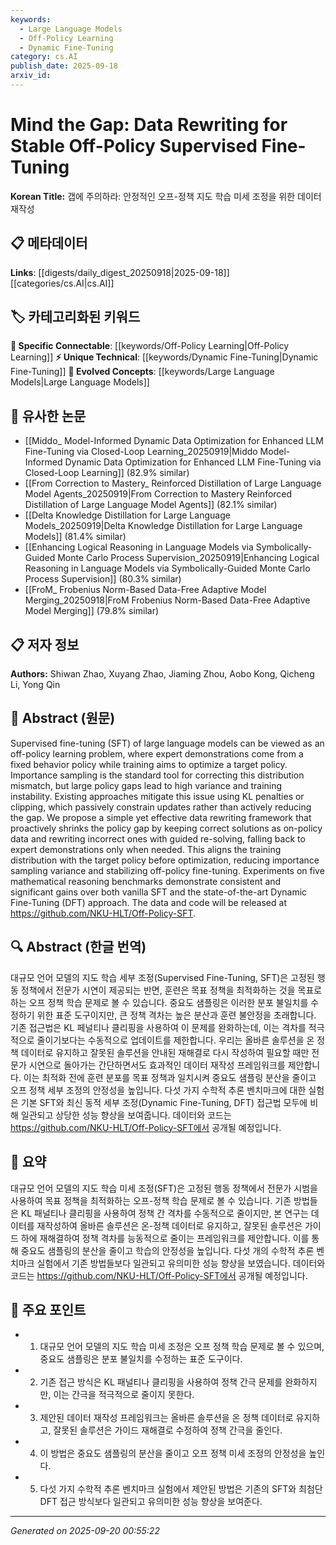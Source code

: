 ```yaml
---
keywords:
  - Large Language Models
  - Off-Policy Learning
  - Dynamic Fine-Tuning
category: cs.AI
publish_date: 2025-09-18
arxiv_id:
---
```


<!-- KEYWORD_LINKING_METADATA:
{
  "processed_timestamp": "2025-09-22 22:19:32.318238",
  "vocabulary_version": "1.0",
  "selected_keywords": [
    "Large Language Models",
    "Off-Policy Learning",
    "Dynamic Fine-Tuning"
  ],
  "rejected_keywords": [
    "Supervised Fine-Tuning",
    "Importance Sampling"
  ],
  "similarity_scores": {
    "Large Language Models": 0.8,
    "Off-Policy Learning": 0.77,
    "Dynamic Fine-Tuning": 0.79
  },
  "extraction_method": "AI_prompt_based",
  "budget_applied": true
}
-->

# Mind the Gap: Data Rewriting for Stable Off-Policy Supervised Fine-Tuning

**Korean Title:** 갭에 주의하라: 안정적인 오프-정책 지도 학습 미세 조정을 위한 데이터 재작성

## 📋 메타데이터

**Links**: [[digests/daily_digest_20250918|2025-09-18]]        [[categories/cs.AI|cs.AI]]

## 🏷️ 카테고리화된 키워드
**🔗 Specific Connectable**: [[keywords/Off-Policy Learning|Off-Policy Learning]]
**⚡ Unique Technical**: [[keywords/Dynamic Fine-Tuning|Dynamic Fine-Tuning]]
**🚀 Evolved Concepts**: [[keywords/Large Language Models|Large Language Models]]

## 🔗 유사한 논문
- [[Middo_ Model-Informed Dynamic Data Optimization for Enhanced LLM Fine-Tuning via Closed-Loop Learning_20250919|Middo Model-Informed Dynamic Data Optimization for Enhanced LLM Fine-Tuning via Closed-Loop Learning]] (82.9% similar)
- [[From Correction to Mastery_ Reinforced Distillation of Large Language Model Agents_20250919|From Correction to Mastery Reinforced Distillation of Large Language Model Agents]] (82.1% similar)
- [[Delta Knowledge Distillation for Large Language Models_20250919|Delta Knowledge Distillation for Large Language Models]] (81.4% similar)
- [[Enhancing Logical Reasoning in Language Models via Symbolically-Guided Monte Carlo Process Supervision_20250919|Enhancing Logical Reasoning in Language Models via Symbolically-Guided Monte Carlo Process Supervision]] (80.3% similar)
- [[FroM_ Frobenius Norm-Based Data-Free Adaptive Model Merging_20250918|FroM Frobenius Norm-Based Data-Free Adaptive Model Merging]] (79.8% similar)

## 📋 저자 정보

**Authors:** Shiwan Zhao, Xuyang Zhao, Jiaming Zhou, Aobo Kong, Qicheng Li, Yong Qin

## 📄 Abstract (원문)

Supervised fine-tuning (SFT) of large language models can be viewed as an
off-policy learning problem, where expert demonstrations come from a fixed
behavior policy while training aims to optimize a target policy. Importance
sampling is the standard tool for correcting this distribution mismatch, but
large policy gaps lead to high variance and training instability. Existing
approaches mitigate this issue using KL penalties or clipping, which passively
constrain updates rather than actively reducing the gap. We propose a simple
yet effective data rewriting framework that proactively shrinks the policy gap
by keeping correct solutions as on-policy data and rewriting incorrect ones
with guided re-solving, falling back to expert demonstrations only when needed.
This aligns the training distribution with the target policy before
optimization, reducing importance sampling variance and stabilizing off-policy
fine-tuning. Experiments on five mathematical reasoning benchmarks demonstrate
consistent and significant gains over both vanilla SFT and the state-of-the-art
Dynamic Fine-Tuning (DFT) approach. The data and code will be released at
https://github.com/NKU-HLT/Off-Policy-SFT.

## 🔍 Abstract (한글 번역)

대규모 언어 모델의 지도 학습 세부 조정(Supervised Fine-Tuning, SFT)은 고정된 행동 정책에서 전문가 시연이 제공되는 반면, 훈련은 목표 정책을 최적화하는 것을 목표로 하는 오프 정책 학습 문제로 볼 수 있습니다. 중요도 샘플링은 이러한 분포 불일치를 수정하기 위한 표준 도구이지만, 큰 정책 격차는 높은 분산과 훈련 불안정을 초래합니다. 기존 접근법은 KL 페널티나 클리핑을 사용하여 이 문제를 완화하는데, 이는 격차를 적극적으로 줄이기보다는 수동적으로 업데이트를 제한합니다. 우리는 올바른 솔루션을 온 정책 데이터로 유지하고 잘못된 솔루션을 안내된 재해결로 다시 작성하여 필요할 때만 전문가 시연으로 돌아가는 간단하면서도 효과적인 데이터 재작성 프레임워크를 제안합니다. 이는 최적화 전에 훈련 분포를 목표 정책과 일치시켜 중요도 샘플링 분산을 줄이고 오프 정책 세부 조정의 안정성을 높입니다. 다섯 가지 수학적 추론 벤치마크에 대한 실험은 기본 SFT와 최신 동적 세부 조정(Dynamic Fine-Tuning, DFT) 접근법 모두에 비해 일관되고 상당한 성능 향상을 보여줍니다. 데이터와 코드는 https://github.com/NKU-HLT/Off-Policy-SFT에서 공개될 예정입니다.

## 📝 요약

대규모 언어 모델의 지도 학습 미세 조정(SFT)은 고정된 행동 정책에서 전문가 시범을 사용하여 목표 정책을 최적화하는 오프-정책 학습 문제로 볼 수 있습니다. 기존 방법들은 KL 패널티나 클리핑을 사용하여 정책 간 격차를 수동적으로 줄이지만, 본 연구는 데이터를 재작성하여 올바른 솔루션은 온-정책 데이터로 유지하고, 잘못된 솔루션은 가이드 하에 재해결하여 정책 격차를 능동적으로 줄이는 프레임워크를 제안합니다. 이를 통해 중요도 샘플링의 분산을 줄이고 학습의 안정성을 높입니다. 다섯 개의 수학적 추론 벤치마크 실험에서 기존 방법들보다 일관되고 유의미한 성능 향상을 보였습니다. 데이터와 코드는 https://github.com/NKU-HLT/Off-Policy-SFT에서 공개될 예정입니다.

## 🎯 주요 포인트

- 1. 대규모 언어 모델의 지도 학습 미세 조정은 오프 정책 학습 문제로 볼 수 있으며, 중요도 샘플링은 분포 불일치를 수정하는 표준 도구이다.

- 2. 기존 접근 방식은 KL 패널티나 클리핑을 사용하여 정책 간극 문제를 완화하지만, 이는 간극을 적극적으로 줄이지 못한다.

- 3. 제안된 데이터 재작성 프레임워크는 올바른 솔루션을 온 정책 데이터로 유지하고, 잘못된 솔루션은 가이드 재해결로 수정하여 정책 간극을 줄인다.

- 4. 이 방법은 중요도 샘플링의 분산을 줄이고 오프 정책 미세 조정의 안정성을 높인다.

- 5. 다섯 가지 수학적 추론 벤치마크 실험에서 제안된 방법은 기존의 SFT와 최첨단 DFT 접근 방식보다 일관되고 유의미한 성능 향상을 보여준다.

---

*Generated on 2025-09-20 00:55:22*